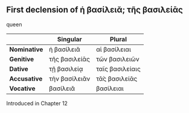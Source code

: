 ## First declension of ἡ βασίλειᾰ; τῆς βασιλείᾱς

queen

|                | Singular      | Plural          |
|----------------|---------------|-----------------|
| **Nominative** | ἡ βασίλειᾰ    | αἱ βασίλειαι    |
| **Genitive**   | τῆς βασιλείᾱς | τῶν βασιλειῶν   |
| **Dative**     | τῇ βασιλείᾳ   | ταῖς βασιλείαις |
| **Accusative** | τὴν βασίλειᾰν | τᾱ̀ς βασιλείᾱς   |
| **Vocative**   | βασίλειᾰ      | βασίλειαι       |


Introduced in Chapter 12
